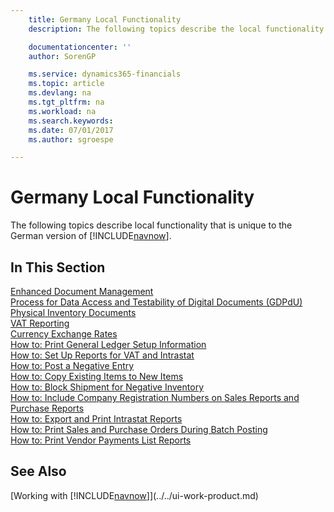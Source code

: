 ```yaml
---
    title: Germany Local Functionality
    description: The following topics describe the local functionality in the German version of [!INCLUDE[navnow](../../includes/navnow_md.md)].

    documentationcenter: ''
    author: SorenGP

    ms.service: dynamics365-financials
    ms.topic: article
    ms.devlang: na
    ms.tgt_pltfrm: na
    ms.workload: na
    ms.search.keywords:
    ms.date: 07/01/2017
    ms.author: sgroespe

---
```

# Germany Local Functionality
The following topics describe local functionality that is unique to the German version of [!INCLUDE[navnow](../../includes/navnow_md.md)].  

## In This Section  
  [Enhanced Document Management](enhanced-document-management.md)  
  [Process for Data Access and Testability of Digital Documents (GDPdU)](process-for-data-access-and-testability-of-digital-documents-gdpdu-.md)  
  [Physical Inventory Documents](physical-inventory-documents.md)  
  [VAT Reporting](vat-reporting.md)  
  [Currency Exchange Rates](currency-exchange-rates.md)  
  [How to: Print General Ledger Setup Information](how-to-print-general-ledger-setup-information.md)  
  [How to: Set Up Reports for VAT and Intrastat](how-to-set-up-reports-for-vat-and-intrastat.md)  
  [How to: Post a Negative Entry](how-to-post-a-negative-entry.md)  
  [How to: Copy Existing Items to New Items](how-to-copy-existing-items-to-new-items.md)  
  [How to: Block Shipment for Negative Inventory](how-to-block-shipment-for-negative-inventory.md)  
  [How to: Include Company Registration Numbers on Sales Reports and Purchase Reports](how-to-include-company-registration-numbers-on-sales-reports-and-purchase-reports.md)  
  [How to: Export and Print Intrastat Reports](how-to-export-and-print-intrastat-reports.md)  
  [How to: Print Sales and Purchase Orders During Batch Posting](how-to-print-sales-and-purchase-orders-during-batch-posting.md)  
  [How to: Print Vendor Payments List Reports](how-to-print-vendor-payments-list-reports.md)

## See Also
[Working with [!INCLUDE[navnow](../../includes/navnow_md.md)]](../../ui-work-product.md)  
